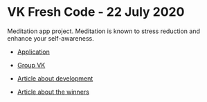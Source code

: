 # VK Fresh Code - 22 July 2020

Meditation app project.
Meditation is known to stress reduction and enhance your self-awareness.

* [Application](https://vk.com/meditation_app)
* [Group VK](https://vk.com/meditation_app_group)
* [Article about development](https://vk.com/@mike_petrov-meditation)

* [Article about the winners](https://vk.com/vkappsdev?w=wall-166562603_2418)
